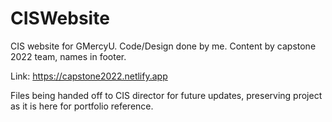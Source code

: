 # CISWebsite
CIS website for GMercyU. Code/Design done by me. Content by capstone 2022 team, names in footer. 

Link: https://capstone2022.netlify.app

Files being handed off to CIS director for future updates, preserving project as it is here for portfolio reference. 
